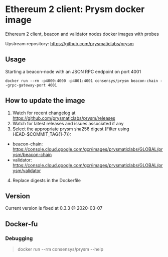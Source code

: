 # Ethereum 2 client: Prysm docker image

Ethereum 2 client, beacon and validator nodes docker images with probes

Upstream repository: https://github.com/prysmaticlabs/prysm

## Usage

Starting a beacon-node with an JSON RPC endpoint on port 4001

 ```docker run --rm -p4000:4000 -p4001:4001 consensys/prysm beacon-chain --grpc-gateway-port 4001```

## How to update the image

 1. Watch for recent changelog at https://github.com/prysmaticlabs/prysm/releases
 2. Watch for latest releases and issues associated if any
 3. Select the appropriate prysm sha256 digest (Filter using HEAD-$COMMIT_TAG{1-7}):
  - beacon-chain: https://console.cloud.google.com/gcr/images/prysmaticlabs/GLOBAL/prysm/beacon-chain
  - validator: https://console.cloud.google.com/gcr/images/prysmaticlabs/GLOBAL/prysm/validator
 4. Replace digests in the Dockerfile

## Version

Current version is fixed at 0.3.3 @ 2020-03-07

## Docker-fu

### Debugging

> docker run --rm consensys/prysm --help
